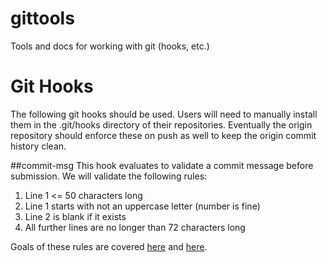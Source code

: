 # gittools
Tools and docs for working with git (hooks, etc.)

# Git Hooks

The following git hooks should be used. Users will need to manually install them in the .git/hooks directory of their repositories. Eventually the origin repository should enforce these on push as well to keep the origin commit history clean.

##commit-msg
This hook evaluates to validate a commit message before submission. We will validate the following rules:

1. Line 1 <= 50 characters long
2. Line 1 starts with not an uppercase letter (number is fine)
3. Line 2 is blank if it exists
4. All further lines are no longer than 72 characters long

Goals of these rules are covered [here](http://addamhardy.com/blog/2013/06/05/good-commit-messages-and-enforcing-them-with-git-hooks/) and [here](http://tbaggery.com/2008/04/19/a-note-about-git-commit-messages.html).



